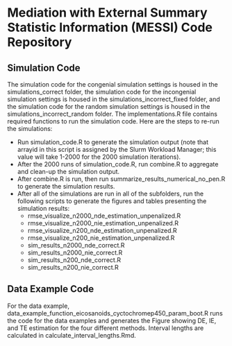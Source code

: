 # Mediation with External Summary Statistic Information (MESSI) Code Repository

## Simulation Code

The simulation code for the congenial simulation settings is housed in the simulations_correct folder, the simulation code for the incongenial simulation settings is housed in the simulations_incorrect_fixed folder, and the simulation code for the random simulation settings is housed in the simulations_incorrect_random folder. The implementations.R file contains required functions to run the simulation code. Here are the steps to re-run the simulations:

- Run simulation_code.R to generate the simulation output (note that arrayid in this script is assigned by the Slurm Workload Manager; this value will take 1-2000 for the 2000 simulation iterations).
- After the 2000 runs of simulation_code.R, run combine.R to aggregate and clean-up the simulation output.
- After combine.R is run, then run summarize_results_numerical_no_pen.R to generate the simulation results.
- After all of the simulations are run in all of the subfolders, run the following scripts to generate the figures and tables presenting the simulation results:
    - rmse_visualize_n2000_nde_estimation_unpenalized.R
    - rmse_visualize_n2000_nie_estimation_unpenalized.R
    - rmse_visualize_n200_nde_estimation_unpenalized.R
    - rmse_visualize_n200_nie_estimation_unpenalized.R
    - sim_results_n2000_nde_correct.R
    - sim_results_n2000_nie_correct.R
    - sim_results_n200_nde_correct.R
    - sim_results_n200_nie_correct.R

## Data Example Code

For the data example, data_example_function_eicosanoids_cyctochromep450_param_boot.R runs the code for the data examples and generates the Figure showing DE, IE, and TE estimation for the four different methods. Interval lengths are calculated in calculate_interval_lengths.Rmd.
